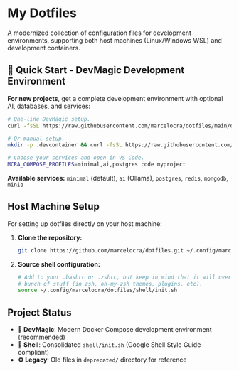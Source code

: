 # My Dotfiles

A modernized collection of configuration files for development environments, supporting both host machines (Linux/Windows WSL) and development containers.

## 🚀 Quick Start - DevMagic Development Environment

**For new projects**, get a complete development environment with optional AI, databases, and services:

```bash
# One-line DevMagic setup.
curl -fsSL https://raw.githubusercontent.com/marcelocra/dotfiles/main/devmagic.sh | bash

# Or manual setup.
mkdir -p .devcontainer && curl -fsSL https://raw.githubusercontent.com/marcelocra/dotfiles/main/.devcontainer/devcontainer.json -o .devcontainer/devcontainer.json

# Choose your services and open in VS Code.
MCRA_COMPOSE_PROFILES=minimal,ai,postgres code myproject
```

**Available services:** `minimal` (default), `ai` (Ollama), `postgres`, `redis`, `mongodb`, `minio`

## Host Machine Setup

For setting up dotfiles directly on your host machine:

1. **Clone the repository:**

   ```sh
   git clone https://github.com/marcelocra/dotfiles.git ~/.config/marcelocra/dotfiles
   ```

2. **Source shell configuration:**
   ```sh
   # Add to your .bashrc or .zshrc, but keep in mind that it will override a
   # bunch of stuff (in zsh, oh-my-zsh themes, plugins, etc).
   source ~/.config/marcelocra/dotfiles/shell/init.sh
   ```

## Project Status

- **🚀 DevMagic**: Modern Docker Compose development environment (recommended)
- **🐚 Shell**: Consolidated `shell/init.sh` (Google Shell Style Guide compliant)
- **⚙️ Legacy**: Old files in `deprecated/` directory for reference
